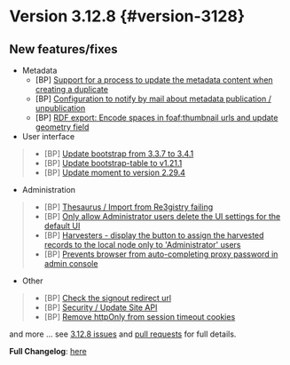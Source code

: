 # Version 3.12.8 {#version-3128}

## New features/fixes

-   Metadata
    -   [BP] [Support for a process to update the metadata content when creating a duplicate](https://github.com/geonetwork/core-geonetwork/pull/6507)
    -   [BP] [Configuration to notify by mail about metadata publication / unpublication](https://github.com/geonetwork/core-geonetwork/pull/6457)
    -   [BP] [RDF export: Encode spaces in foaf:thumbnail urls and update geometry field](https://github.com/geonetwork/core-geonetwork/pull/6586)
-   User interface

> -   [BP] [Update bootstrap from 3.3.7 to 3.4.1](https://github.com/geonetwork/core-geonetwork/pull/6634)
> -   [BP] [Update bootstrap-table to v1.21.1](https://github.com/geonetwork/core-geonetwork/pull/6636)
> -   [BP] [Update moment to version 2.29.4](https://github.com/geonetwork/core-geonetwork/pull/6577)

-   Administration

> -   [BP] [Thesaurus / Import from Re3gistry failing](https://github.com/geonetwork/core-geonetwork/pull/6617)
> -   [BP] [Only allow Administrator users delete the UI settings for the default UI](https://github.com/geonetwork/core-geonetwork/pull/6639)
> -   [BP] [Harvesters - display the button to assign the harvested records to the local node only to 'Administrator' users](https://github.com/geonetwork/core-geonetwork/pull/6591)
> -   [BP] [Prevents browser from auto-completing proxy password in admin console](https://github.com/geonetwork/core-geonetwork/pull/6480)

-   Other

> -   [BP] [Check the signout redirect url](https://github.com/geonetwork/core-geonetwork/pull/6666)
> -   [BP] [Security / Update Site API](https://github.com/geonetwork/core-geonetwork/pull/6569)
> -   [BP] [Remove httpOnly from session timeout cookies](https://github.com/geonetwork/core-geonetwork/pull/6570)

and more \... see [3.12.8 issues](https://github.com/geonetwork/core-geonetwork/issues?q=is%3Aissue+milestone%3A3.12.8+is%3Aclosed) and [pull requests](https://github.com/geonetwork/core-geonetwork/pulls?q=milestone%3A3.12.8+is%3Aclosed+is%3Apr) for full details.

**Full Changelog**: [here](https://github.com/geonetwork/core-geonetwork/compare/3.12.7...3.12.8)
